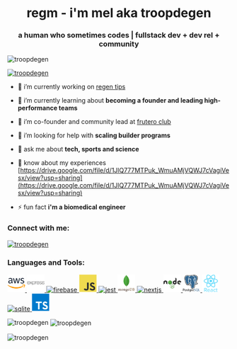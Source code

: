 <h1 align="center">regm - i'm mel aka troopdegen</h1>
<h3 align="center">a human who sometimes codes | fullstack dev + dev rel + community</h3>

<p align="left"> <img src="https://komarev.com/ghpvc/?username=troopdegen&label=Profile%20views&color=0e75b6&style=flat" alt="troopdegen" /> </p>

<p align="left"> <a href="https://github.com/ryo-ma/github-profile-trophy"><img src="https://github-profile-trophy.vercel.app/?username=troopdegen" alt="troopdegen" /></a> </p>

- 🍄 i’m currently working on [regen tips](https://regen.tips)

- 🎩 i’m currently learning about **becoming a founder and leading high-performance teams**

- 🥭 i’m co-founder and community lead at [frutero club](https://frutero.club)

- 🤝 i’m looking for help with **scaling builder programs**

- 💬 ask me about **tech, sports and science**

- 📄 know about my experiences [https://drive.google.com/file/d/1JlQ777MTPuk_WmuAMjVQWJ7cVagiVesx/view?usp=sharing](https://drive.google.com/file/d/1JlQ777MTPuk_WmuAMjVQWJ7cVagiVesx/view?usp=sharing)

- ⚡ fun fact **i'm a biomedical engineer**

<h3 align="left">Connect with me:</h3>
<p align="left">
<a href="https://twitter.com/troopdegen" target="blank"><img align="center" src="https://raw.githubusercontent.com/rahuldkjain/github-profile-readme-generator/master/src/images/icons/Social/twitter.svg" alt="troopdegen" height="30" width="40" /></a>
</p>

<h3 align="left">Languages and Tools:</h3>
<p align="left"> <a href="https://aws.amazon.com" target="_blank" rel="noreferrer"> <img src="https://raw.githubusercontent.com/devicons/devicon/master/icons/amazonwebservices/amazonwebservices-original-wordmark.svg" alt="aws" width="40" height="40"/> </a> <a href="https://expressjs.com" target="_blank" rel="noreferrer"> <img src="https://raw.githubusercontent.com/devicons/devicon/master/icons/express/express-original-wordmark.svg" alt="express" width="40" height="40"/> </a> <a href="https://firebase.google.com/" target="_blank" rel="noreferrer"> <img src="https://www.vectorlogo.zone/logos/firebase/firebase-icon.svg" alt="firebase" width="40" height="40"/> </a> <a href="https://developer.mozilla.org/en-US/docs/Web/JavaScript" target="_blank" rel="noreferrer"> <img src="https://raw.githubusercontent.com/devicons/devicon/master/icons/javascript/javascript-original.svg" alt="javascript" width="40" height="40"/> </a> <a href="https://jestjs.io" target="_blank" rel="noreferrer"> <img src="https://www.vectorlogo.zone/logos/jestjsio/jestjsio-icon.svg" alt="jest" width="40" height="40"/> </a> <a href="https://www.mongodb.com/" target="_blank" rel="noreferrer"> <img src="https://raw.githubusercontent.com/devicons/devicon/master/icons/mongodb/mongodb-original-wordmark.svg" alt="mongodb" width="40" height="40"/> </a> <a href="https://nextjs.org/" target="_blank" rel="noreferrer"> <img src="https://cdn.worldvectorlogo.com/logos/nextjs-2.svg" alt="nextjs" width="40" height="40"/> </a> <a href="https://nodejs.org" target="_blank" rel="noreferrer"> <img src="https://raw.githubusercontent.com/devicons/devicon/master/icons/nodejs/nodejs-original-wordmark.svg" alt="nodejs" width="40" height="40"/> </a> <a href="https://www.postgresql.org" target="_blank" rel="noreferrer"> <img src="https://raw.githubusercontent.com/devicons/devicon/master/icons/postgresql/postgresql-original-wordmark.svg" alt="postgresql" width="40" height="40"/> </a> <a href="https://reactjs.org/" target="_blank" rel="noreferrer"> <img src="https://raw.githubusercontent.com/devicons/devicon/master/icons/react/react-original-wordmark.svg" alt="react" width="40" height="40"/> </a> <a href="https://www.sqlite.org/" target="_blank" rel="noreferrer"> <img src="https://www.vectorlogo.zone/logos/sqlite/sqlite-icon.svg" alt="sqlite" width="40" height="40"/> </a> <a href="https://www.typescriptlang.org/" target="_blank" rel="noreferrer"> <img src="https://raw.githubusercontent.com/devicons/devicon/master/icons/typescript/typescript-original.svg" alt="typescript" width="40" height="40"/> </a> </p>

<p><img align="left" src="https://github-readme-stats.vercel.app/api/top-langs?username=troopdegen&show_icons=true&locale=en&layout=compact" alt="troopdegen" /></p>

<p>&nbsp;<img align="center" src="https://github-readme-stats.vercel.app/api?username=troopdegen&show_icons=true&locale=en" alt="troopdegen" /></p>

<p><img align="center" src="https://github-readme-streak-stats.herokuapp.com/?user=troopdegen&" alt="troopdegen" /></p>
